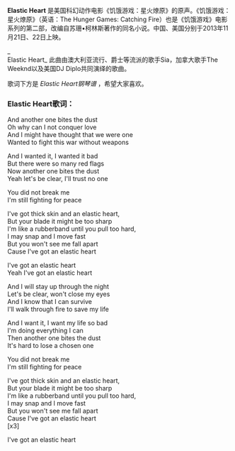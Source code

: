 

**Elastic Heart** 是美国科幻动作电影《饥饿游戏：星火燎原》的原声。《饥饿游戏：星火燎原》（英语：The Hunger Games:
Catching Fire）也是《饥饿游戏》电影系列的第二部，改编自苏珊•柯林斯著作的同名小说。中国、美国分别于2013年11月21日、22日上映。

_  
Elastic Heart_ 此曲由澳大利亚流行、爵士等流派的歌手Sia，加拿大歌手The Weeknd以及美国DJ Diplo共同演绎的歌曲。

  
歌词下方是 _Elastic Heart钢琴谱_ ，希望大家喜欢。

### Elastic Heart歌词：

And another one bites the dust  
Oh why can I not conquer love  
And I might have thought that we were one  
Wanted to fight this war without weapons

And I wanted it, I wanted it bad  
But there were so many red flags  
Now another one bites the dust  
Yeah let's be clear, I'll trust no one

You did not break me  
I'm still fighting for peace

I've got thick skin and an elastic heart,  
But your blade it might be too sharp  
I'm like a rubberband until you pull too hard,  
I may snap and I move fast  
But you won't see me fall apart  
Cause I've got an elastic heart

I've got an elastic heart  
Yeah I've got an elastic heart

And I will stay up through the night  
Let's be clear, won't close my eyes  
And I know that I can survive  
I'll walk through fire to save my life

And I want it, I want my life so bad  
I'm doing everything I can  
Then another one bites the dust  
It's hard to lose a chosen one

You did not break me  
I'm still fighting for peace

I've got thick skin and an elastic heart,  
But your blade it might be too sharp  
I'm like a rubberband until you pull too hard,  
I may snap and I move fast  
But you won't see me fall apart  
Cause I've got an elastic heart  
[x3]

I've got an elastic heart

